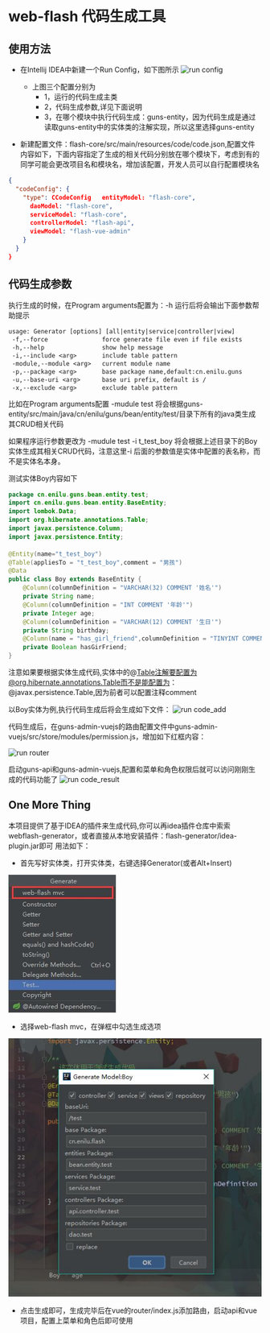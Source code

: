 # web-flash 代码生成工具

## 使用方法
- 在Intellij IDEA中新建一个Run Config，如下图所示
![run config](doc/run_config.jpg)
    - 上图三个配置分别为
        - 1，运行的代码生成主类
        - 2，代码生成参数,详见下面说明
        - 3，在哪个模块中执行代码生成：guns-entity，因为代码生成是通过读取guns-entity中的实体类的注解实现，所以这里选择guns-entity

- 新建配置文件：flash-core/src/main/resources/code/code.json,配置文件内容如下，下面内容指定了生成的相关代码分别放在哪个模块下，考虑到有的同学可能会更改项目名和模块名，增加该配置，开发人员可以自行配置模块名
```json
{
  "codeConfig": {
    "type": CCodeConfig   entityModel: "flash-core",
      daoModel: "flash-core",
      serviceModel: "flash-core",
      controllerModel: "flash-api",
      viewModel: "flash-vue-admin"
    }
  }
}
```   

## 代码生成参数
执行生成的时候，在Program arguments配置为：-h 运行后将会输出下面参数帮助提示

```shell
usage: Generator [options] [all|entity|service|controller|view]
 -f,--force               force generate file even if file exists
 -h,--help                show help message
 -i,--include <arg>       include table pattern
 -module,--module <arg>   current module name
 -p,--package <arg>       base package name,default:cn.enilu.guns
 -u,--base-uri <arg>      base uri prefix, default is /
 -x,--exclude <arg>       exclude table pattern
```   

比如在Program arguments配置 -mudule test 将会根据guns-entity/src/main/java/cn/enilu/guns/bean/entity/test/目录下所有的java类生成其CRUD相关代码

如果程序运行参数更改为 -mudule test -i t_test_boy 将会根据上述目录下的Boy实体生成其相关CRUD代码，注意这里-i 后面的参数值是实体中配置的表名称，而不是实体名本身。

测试实体Boy内容如下
```java
package cn.enilu.guns.bean.entity.test;
import cn.enilu.guns.bean.entity.BaseEntity;
import lombok.Data;
import org.hibernate.annotations.Table;
import javax.persistence.Column;
import javax.persistence.Entity;

@Entity(name="t_test_boy")
@Table(appliesTo = "t_test_boy",comment = "男孩")
@Data
public class Boy extends BaseEntity {
    @Column(columnDefinition = "VARCHAR(32) COMMENT '姓名'")
    private String name;
    @Column(columnDefinition = "INT COMMENT '年龄'")
    private Integer age;
    @Column(columnDefinition = "VARCHAR(12) COMMENT '生日'")
    private String birthday;
    @Column(name = "has_girl_friend",columnDefinition = "TINYINT COMMENT '是否有女朋友'")
    private Boolean hasGirFriend;
}
```
注意如果要根据实体生成代码,实体中的@Table注解要配置为@org.hibernate.annotations.Table而不是能配置为：@javax.persistence.Table,因为前者可以配置注释comment

以Boy实体为例,执行代码生成后将会生成如下文件：
![run code_add](doc/code_add.jpg)

代码生成后，在guns-admin-vuejs的路由配置文件中guns-admin-vuejs/src/store/modules/permission.js，增加如下红框内容：

![run router](doc/router.jpg)

启动guns-api和guns-admin-vuejs,配置和菜单和角色权限后就可以访问刚刚生成的代码功能了
![run code_result](doc/code_result.jpg)


## One More Thing 
本项目提供了基于IDEA的插件来生成代码,你可以再idea插件仓库中索索webflash-generator，或者直接从本地安装插件：flash-generator/idea-plugin.jar即可
用法如下：
- 首先写好实体类，打开实体类，右键选择Generator(或者Alt+Insert)     

 ![](../docs/img/plugin/generator.jpg)
 
 - 选择web-flash mvc，在弹框中勾选生成选项 
 
 ![](../docs/img/plugin/generator-config.jpg) 
 - 点击生成即可，生成完毕后在vue的router/index.js添加路由，启动api和vue项目，配置上菜单和角色后即可使用
        
